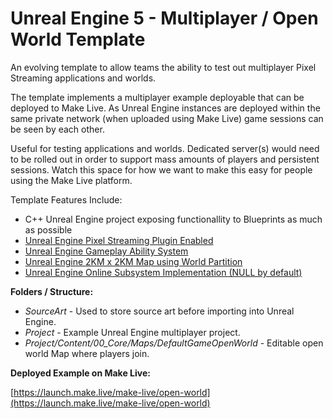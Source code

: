 # Unreal Engine 5 - Multiplayer / Open World Template

An evolving template to allow teams the ability to test out multiplayer Pixel Streaming applications and worlds.

The template implements a multiplayer example deployable that can be deployed to Make Live. As Unreal Engine instances are deployed within the same private network (when uploaded using Make Live) game sessions can be seen by each other.

Useful for testing applications and worlds.  Dedicated server(s) would need to be rolled out in order to support mass amounts of players and persistent sessions. Watch this space for how we want to make this easy for people using the Make Live platform.

Template Features Include:

- C++ Unreal Engine project exposing functionallity to Blueprints as much as possible
- [Unreal Engine Pixel Streaming Plugin Enabled](https://docs.unrealengine.com/5.0/en-US/pixel-streaming-in-unreal-engine/)
- [Unreal Engine Gameplay Ability System](https://docs.unrealengine.com/5.0/en-US/gameplay-ability-system-for-unreal-engine/)
- [Unreal Engine 2KM x 2KM Map using World Partition](https://docs.unrealengine.com/5.0/en-US/world-partition-in-unreal-engine/)
- [Unreal Engine Online Subsystem Implementation (NULL by default)](https://docs.unrealengine.com/5.0/en-US/online-subsystem-in-unreal-engine/)

**Folders / Structure:**

* *SourceArt* - Used to store source art before importing into Unreal Engine.
* *Project* - Example Unreal Engine multiplayer project.
* *Project/Content/00_Core/Maps/DefaultGameOpenWorld* - Editable open world Map where players join.

**Deployed Example on Make Live:**

[https://launch.make.live/make-live/open-world](https://launch.make.live/make-live/open-world)